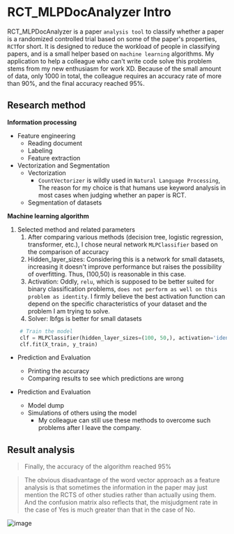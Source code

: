 # RCT_MLPDocAnalyzer Intro

RCT_MLPDocAnalyzer is a paper `analysis tool` to classify whether a paper is a randomized controlled trial based on some of the paper's properties, `RCT`for short. It is designed to reduce the workload of people in classifying papers, and is a small helper based on `machine learning` algorithms.
My application to help a colleague who can't write code solve this problem stems from my new enthusiasm for work XD.
Because of the small amount of data, only 1000 in total, the colleague requires an accuracy rate of more than 90%, and the final accuracy reached 95%.

## Research method

**Information processing**

+ Feature engineering
    + Reading document 
    + Labeling
    + Feature extraction
+ Vectorization and Segmentation
    + Vectorization
        + `CountVectorizer` is wildly used in `Natural Language Processing`, The reason for my choice is that humans use keyword analysis in most cases when judging whether an paper is RCT.
    + Segmentation of datasets


**Machine learning algorithm**

1. Selected method and related parameters
    1. After comparing various methods (decision tree, logistic regression, transformer, etc.), I chose neural network `MLPClassifier` based on the comparison of accuracy
    2. Hidden_layer_sizes: Considering this is a network for small datasets, increasing it doesn't improve performance but raises the possibility of overfitting. Thus, (100,50) is reasonable in this case.
    3. Activation: Oddly, `relu`, which is supposed to be better suited for binary classification problems, `does not perform as well on this problem as identity`. I firmly believe the best activation function can depend on the specific characteristics of your dataset and the problem I am trying to solve.
    4. Solver: lbfgs is better for small datasets
``` python
    # Train the model
    clf = MLPClassifier(hidden_layer_sizes=(100, 50,), activation='identity', solver='lbfgs') 
    clf.fit(X_train, y_train)
```


+ Prediction and Evaluation
    + Printing the accuracy
    + Comparing results to see which predictions are wrong

+ Prediction and Evaluation
    + Model dump
    + Simulations of others using the model
        + My colleague can still use these methods to overcome such problems after I leave the company.

## Result analysis

> Finally, the accuracy of the algorithm reached 95%

> The obvious disadvantage of the word vector approach as a feature analysis is that sometimes the information in the paper may just mention the RCTS of other studies rather than actually using them. And the confusion matrix also reflects that, the misjudgment rate in the case of Yes is much greater than that in the case of No.

![image](https://raw.githubusercontent.com/whyBFU/RCT-MLPDocAnalyzer/main/p1.jpg)
